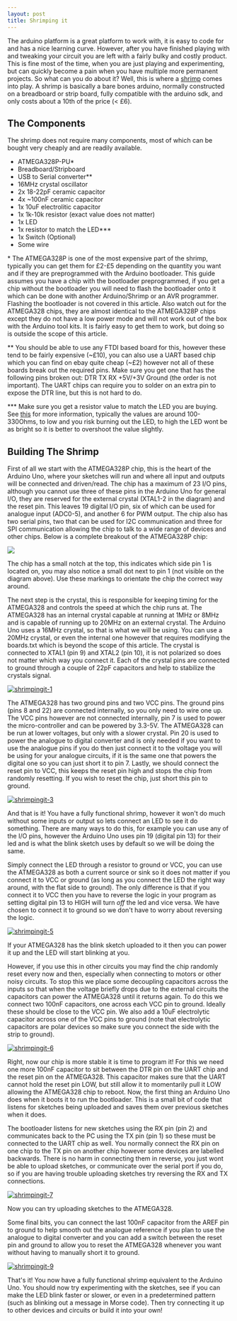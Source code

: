 ```yaml
---
layout: post
title: Shrimping it
---
```


The arduino platform is a great platform to work with, it is easy to code for and has a nice
learning curve. However, after you have finished playing with and tweaking your circuit you are left
with a fairly bulky and costly product. This is fine most of the time, when you are just playing and
experimenting, but can quickly become a pain when you have multiple more permanent projects. So what
can you do about it? Well, this is where a [shrimp](http://shrimping.it/) comes into play. A shrimp
is basically a bare bones arduino, normally constructed on a breadboard or strip board, fully
compatible with the arduino sdk, and only costs about a 10th of the price (&lt; £6).<!--more-->

## The Components

The shrimp does not require many components, most of which can be bought very cheaply and are
readily available.

*   ATMEGA328P-PU&#42;
*   Breadboard/Stripboard
*   USB to Serial converter&#42;&#42;
*   16MHz crystal oscillator
*   2x 18-22pF ceramic capacitor
*   4x ~100nF ceramic capacitor
*   1x 10uF electrolitic capacitor
*   1x 1k-10k resistor (exact value does not matter)
*   1x LED
*   1x resistor to match the LED&#42;&#42;&#42;
*   1x Switch (Optional)
*   Some wire

&#42; The ATMEGA328P is one of the most expensive part of the shrimp, typically you can get them for
£2-£5 depending on the quantity you want and if they are preprogrammed with the Arduino bootloader.
This guide assumes you have a chip with the bootloader preprogrammed, if you get a chip without the
bootloader you will need to flash the bootloader onto it which can be done with another
Arduino/Shrimp or an AVR programmer. Flashing the bootloader is not covered in this article. Also
watch out for the ATMEGA328 chips, they are almost identical to the ATMEGA328P chips except they do
not have a low power mode and will not work out of the box with the Arduino tool kits. It is fairly
easy to get them to work, but doing so is outside the scope of this article.

&#42;&#42; You should be able to use any FTDI based board for this, however these tend to be fairly
expensive (~£10), you can also use a UART based chip which you can find on ebay quite cheap (~£2)
however not all of these boards break out the required pins. Make sure you get one that has the
following pins broken out: DTR TX RX +5V/+3V Ground (the order is not important). The UART chips can
require you to solder on an extra pin to expose the DTR line, but this is not hard to do.

&#42;&#42;&#42; Make sure you get a resistor value to match the LED you are buying. See
[this](http://www.instructables.com/id/Choosing-The-Resistor-To-Use-With-LEDs/) for more
information, typically the values are around 100-330Ohms, to low and you risk burning out the LED,
to high the LED wont be as bright so it is better to overshoot the value slightly.

## Building The Shrimp

First of all we start with the ATMEGA328P chip, this is the heart of the Arduino Uno, where your
sketches will run and where all input and outputs will be connected and driven/read. The chip has a
maximum of 23 I/O pins, although you cannot use three of these pins in the Arduino Uno for general
I/O, they are reserved for the external crystal (XTAL1-2 in the diagram) and the reset pin. This
leaves 19 digital I/O pin, six of which can be used for analogue input (ADC0-5), and another 6 for
PWM output. The chip also has two serial pins, two that can be used for I2C communication and three
for SPI communication allowing the chip to talk to a wide range of devices and other chips. Below is
a complete breakout of the ATMEGA328P chip:

[![](http://blog.jacobean.net/wp-content/uploads/2013/02/arduino_atmega328_Web-copy.jpg)](http://blog.jacobean.net/wp-content/uploads/2013/02/arduino_atmega328_Web-copy.jpg)

The chip has a small notch at the top, this indicates which side pin 1 is located on, you may also
notice a small dot next to pin 1 (not visible on the diagram above). Use these markings to orientate
the chip the correct way around.

The next step is the crystal, this is responsible for keeping timing for the ATMEGA328 and controls
the speed at which the chip runs at. The ATMEGA328 has an internal crystal capable at running at
1MHz or 8MHz and is capable of running up to 20MHz on an external crystal. The Arduino Uno uses a
16MHz crystal, so that is what we will be using. You can use a 20MHz crystal, or even the internal
one however that requires modifying the boards.txt which is beyond the scope of this article. The
crystal is connected to XTAL1 (pin 9) and XTAL2 (pin 10), it is not polarized so does not matter
which way you connect it. Each of the crystal pins are connected to ground through a couple of 22pF
capacitors and help to stabilize the crystals signal.

[![shrimpingit-1]({{site.url}}/images/shrimping-it/shrimpingit-1-300x228.png)]({{site.url}}/shrimping-it-building/shrimpingit-1/)

The ATMEGA328 has two ground pins and two VCC pins. The ground pins (pins 8 and 22) are connected
internally, so you only need to wire one up. The VCC pins however are not connected internally, pin
7 is used to power the micro-controller and can be powered by 3.3-5V. The ATMEGA328 can be run at
lower voltages, but only with a slower crystal. Pin 20 is used to power the analogue to digital
converter and is only needed if you want to use the analogue pins if you do then just connect it to
the voltage you will be using for your analogue circuits, if it is the same one that powers the
digital one so you can just short it to pin 7. Lastly, we should connect the reset pin to VCC, this
keeps the reset pin high and stops the chip from randomly resetting. If you wish to reset the chip,
just short this pin to ground.

[![shrimpingit-3]({{site.url}}/images/shrimping-it/shrimpingit-3-300x272.png)]({{site.url}}/shrimping-it-building/shrimpingit-3/)

And that is it! You have a fully functional shrimp, however it won't do much without some inputs or
output so lets connect an LED to see it do something. There are many ways to do this, for example
you can use any of the I/O pins, however the Arduino Uno uses pin 19 (digital pin 13) for their led
and is what the blink sketch uses by default so we will be doing the same.

Simply connect the LED through a resistor to ground or VCC, you can use the ATMEGA328 as both a
current source or sink so it does not matter if you connect it to VCC or ground (as long as you
connect the LED the right way around, with the flat side to ground). The only difference is that if
you connect it to VCC then you have to reverse the logic in your program as setting digital pin 13
to HIGH will turn _off_ the led and vice versa. We have chosen to connect it to ground so we don't
have to worry about reversing the logic.

[![shrimpingit-5]({{site.url}}/images/shrimping-it/shrimpingit-5-295x300.png)]({{site.url}}/shrimping-it-building/shrimpingit-5/)

If your ATMEGA328 has the blink sketch uploaded to it then you can power it up and the LED will
start blinking at you.

However, if you use this in other circuits you may find the chip randomly reset every now and then,
especially when connecting to motors or other noisy circuits. To stop this we place some decoupling
capacitors across the inputs so that when the voltage briefly drops due to the external circuits the
capacitors can power the ATMEGA328 until it returns again. To do this we connect two 100nF
capacitors, one across each VCC pin to ground. Ideally these should be close to the VCC pin. We also
add a 10uF electrolytic capacitor across one of the VCC pins to ground (note that electrolytic
capacitors are polar devices so make sure you connect the side with the strip to ground).

[![shrimpingit-6]({{site.url}}/images/shrimping-it/shrimpingit-6-295x300.png)]({{site.url}}/shrimping-it-building/shrimpingit-6/)

Right, now our chip is more stable it is time to program it! For this we need one more 100nF
capacitor to sit between the DTR pin on the UART chip and the reset pin on the ATMEGA328. This
capacitor makes sure that the UART cannot hold the reset pin LOW, but still allow it to momentarily
pull it LOW allowing the ATMEGA328 chip to reboot. Now, the first thing an Arduino Uno does when it
boots it to run the bootloader. This is a small bit of code that listens for sketches being uploaded
and saves them over previous sketches when it does.

The bootloader listens for new sketches using the RX pin (pin 2) and communicates back to the PC
using the TX pin (pin 1) so these must be connected to the UART chip as well. You normally connect
the RX pin on one chip to the TX pin on another chip however some devices are labelled backwards.
There is no harm in connecting them in reverse, you just wont be able to upload sketches, or
communicate over the serial port if you do, so if you are having trouble uploading sketches try
reversing the RX and TX connections.

[![shrimpingit-7]({{site.url}}/images/shrimping-it/shrimpingit-7-295x300.png)]({{site.url}}/shrimping-it-building/shrimpingit-7/)

Now you can try uploading sketches to the ATMEGA328.

Some final bits, you can connect the last 100nF capacitor from the AREF pin to ground to help smooth
out the analogue reference if you plan to use the analogue to digital converter and you can add a
switch between the reset pin and ground to allow you to reset the ATMEGA328 whenever you want
without having to manually short it to ground.

[![shrimpingit-9]({{site.url}}/images/shrimping-it/shrimpingit-9-295x300.png)]({{site.url}}/shrimping-it-building/shrimpingit-9/)

That's it! You now have a fully functional shrimp equivalent to the Arduino Uno. You should now try
experimenting with the sketches, see if you can make the LED blink faster or slower, or even in a
predetermined pattern (such as blinking out a message in Morse code). Then try connecting it up to
other devices and circuits or build it into your own!
